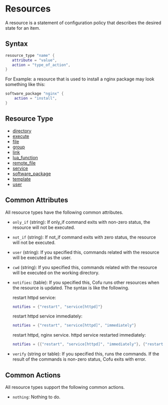 # Resources

A resource is a statement of configuration policy that describes the desired state for an item.

## Syntax

```lua
resource_type "name" {
   attribute = "value",
   action = "type_of_action",
}
```

For Example: a resource that is used to install a nginx package may look something like this:

```lua
software_package "nginx" {
    action = "install",
}
```

## Resource Type

* [directory](resources_directory.md)
* [execute](resources_execute.md)
* [file](resources_file.md)
* [group](resources_group.md)
* [link](resources_link.md)
* [lua_function](resources_lua_function.md)
* [remote_file](resources_remote_file.md)
* [service](resources_service.md)
* [software_package](resources_software_package.md)
* [template](resources_template.md)
* [user](resources_user.md)

## Common Attributes

All resource types have the following common attributes.

* `only_if` (string): If only_if command exits with non-zero status, the resource will not be executed.

* `not_if` (string): If not_if command exits with zero status, the resource will not be executed.

* `user` (string): If you specified this, commands related with the resource will be executed as the user.

* `cwd` (string): If you specified this, commands related with the resource will be executed on the working directory.

* `notifies`: (table): If you specified this, Cofu runs other resources when the resource is updated. The syntax is like the following.

  restart httpd service:

  ```lua
  notifies = {"restart", "service[httpd]"}
  ```

  restart httpd service immediately:

  ```lua
  notifies = {"restart", "service[httpd]", "immediately"}
  ```

  restart httpd, nginx service. httpd service restarted immediately:

  ```lua
  notifies = {{"restart", "service[httpd]", "immediately"}, {"restart", "service[nginx]"}}
  ```

* `verify` (string or table): If you specified this, runs the commands. If the result of the commands is non-zero status, Cofu exits with error.

## Common Actions

All resource types support the following common actions.

* `nothing`: Nothing to do.
